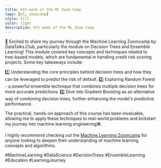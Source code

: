 ```yaml
---
title: 6th week of the ML Zoom Camp
tags: [ml, zoomcamp]
style: fill
color: light
description: 6th week of the ML Zoom Camp
---
```


🌿 Excited to share my journey through the Machine Learning Zoomcamp by DataTalks.Club, particularly the module on Decision Trees and Ensemble Learning! This module covered key concepts and techniques related to tree-based models, which are fundamental in handling credit risk scoring projects. Some key takeaways include:

1️⃣ Understanding the core principles behind decision trees and how they can be leveraged to predict the risk of default.
2️⃣ Exploring Random Forest - a powerful ensemble technique that combines multiple decision trees for more accurate predictions.
3️⃣ Dive into Gradient Boosting as an alternative way of combining decision trees, further enhancing the model's predictive performance.

The practical, hands-on approach of this course has been invaluable, allowing me to apply these techniques to real-world problems and kickstart my journey into machine learning engineering🛠️.

I highly recommend checking out the [Machine Learning Zoomcamp](https://github.com/DataTalksClub/machine-learning-zoomcamp/tree/master/06-trees) for anyone looking to deepen their understanding of machine learning concepts and algorithms.

#MachineLearning #DataScience #DecisionTrees #EnsembleLearning #Education #LearningJourney